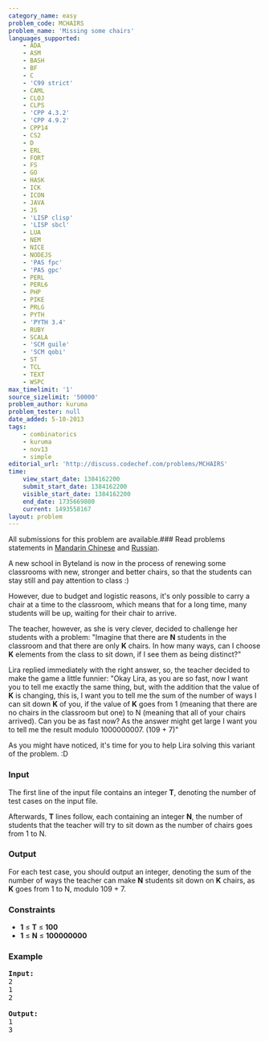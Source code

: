 ```yaml
---
category_name: easy
problem_code: MCHAIRS
problem_name: 'Missing some chairs'
languages_supported:
    - ADA
    - ASM
    - BASH
    - BF
    - C
    - 'C99 strict'
    - CAML
    - CLOJ
    - CLPS
    - 'CPP 4.3.2'
    - 'CPP 4.9.2'
    - CPP14
    - CS2
    - D
    - ERL
    - FORT
    - FS
    - GO
    - HASK
    - ICK
    - ICON
    - JAVA
    - JS
    - 'LISP clisp'
    - 'LISP sbcl'
    - LUA
    - NEM
    - NICE
    - NODEJS
    - 'PAS fpc'
    - 'PAS gpc'
    - PERL
    - PERL6
    - PHP
    - PIKE
    - PRLG
    - PYTH
    - 'PYTH 3.4'
    - RUBY
    - SCALA
    - 'SCM guile'
    - 'SCM qobi'
    - ST
    - TCL
    - TEXT
    - WSPC
max_timelimit: '1'
source_sizelimit: '50000'
problem_author: kuruma
problem_tester: null
date_added: 5-10-2013
tags:
    - combinatorics
    - kuruma
    - nov13
    - simple
editorial_url: 'http://discuss.codechef.com/problems/MCHAIRS'
time:
    view_start_date: 1384162200
    submit_start_date: 1384162200
    visible_start_date: 1384162200
    end_date: 1735669800
    current: 1493558167
layout: problem
---
```

All submissions for this problem are available.###  Read problems statements in [Mandarin Chinese](http://www.codechef.com/download/translated/NOV13/mandarin/MCHAIRS.pdf) and [Russian](http://www.codechef.com/download/translated/NOV13/russian/MCHAIRS.PDF).

A new school in Byteland is now in the process of renewing some classrooms with new, stronger and better chairs, so that the students can stay still and pay attention to class :)

However, due to budget and logistic reasons, it's only possible to carry a chair at a time to the classroom, which means that for a long time, many students will be up, waiting for their chair to arrive.

The teacher, however, as she is very clever, decided to challenge her students with a problem: "Imagine that there are **N** students in the classroom and that there are only **K** chairs. In how many ways, can I choose **K** elements from the class to sit down, if I see them as being distinct?"

Lira replied immediately with the right answer, so, the teacher decided to make the game a little funnier: "Okay Lira, as you are so fast, now I want you to tell me exactly the same thing, but, with the addition that the value of **K** is changing, this is, I want you to tell me the sum of the number of ways I can sit down **K** of you, if the value of **K** goes from 1 (meaning that there are no chairs in the classroom but one) to N (meaning that all of your chairs arrived). Can you be as fast now? As the answer might get large I want you to tell me the result modulo 1000000007. (109 + 7)"

As you might have noticed, it's time for you to help Lira solving this variant of the problem. :D

### Input

The first line of the input file contains an integer **T**, denoting the number of test cases on the input file.

Afterwards, **T** lines follow, each containing an integer **N**, the number of students that the teacher will try to sit down as the number of chairs goes from 1 to N.

### Output

For each test case, you should output an integer, denoting the sum of the number of ways the teacher can make **N** students sit down on **K** chairs, as **K** goes from 1 to N, modulo 109 + 7.

### Constraints

- **1** ≤ **T** ≤ **100**
- **1** ≤ **N** ≤ **100000000**

### Example

<pre><b>Input:</b>
2
1
2

<b>Output:</b>
1
3
</pre>